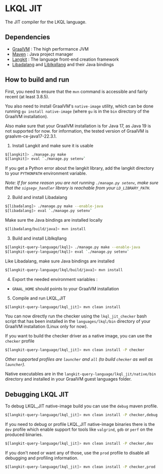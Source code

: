 LKQL JIT
========

The JIT compiler for the LKQL language.

Dependencies
------------

* [GraalVM](https://www.graalvm.org/) : The high performance JVM
* [Maven](https://maven.apache.org/) : Java project manager
* [Langkit](https://github.com/AdaCore/langkit) : The language front-end creation framework
* [Libadalang](https://github.com/AdaCore/libadalang) and [Liblkqllang](https://github.com/AdaCore/langkit-query-language) and their Java bindings

How to build and run
--------------------

First, you need to ensure that the `mvn` command is accessible and fairly recent (at least 3.8.5).

You also need to install GraalVM's `native-image` utility, which can be done running `gu install native-image` (where `gu` is in the `bin` directory of the GraalVM installation).

Also make sure that your GraalVM installation is for Java 17, as Java 19 is not supported for now. for information, the tested version of GraalVM is graalvm-ce-java17-22.3.1.

1) Install Langkit and make sure it is usable

```sh
$[langkit]> ./manage.py make
$[langkit]> eval `./manage.py setenv`
```
If you get a Python error about the langkit library, add the langkit directory to your `PYTHONPATH` environment variable.

*Note: If for some reason you are not running `./manage.py setenv`, make sure that the `sigsegv_handler` library is reachable from your `LD_LIBRARY_PATH`.*

2) Build and install Libadalang

```sh
$[libadalang]> ./manage.py make --enable-java
$[libadalang]> eval `./manage.py setenv`
```

Make sure the Java bindings are installed locally

```sh
$[libadalang/build/java]> mvn install
```

3) Build and install Liblkqllang

```sh
$[langkit-query-language/lkql]> ./manage.py make --enable-java
$[langkit-query-language/lkql]> eval `./manage.py setenv`
```

Like Libadalang, make sure Java bindings are installed

```sh
$[langkit-query-language/lkql/build/java]> mvn install
```

4) Export the needed environment variables :

  * `GRAAL_HOME` should points to your GraalVM installation

5) Compile and run LKQL_JIT

```sh
$[langkit-query-language/lkql_jit]> mvn clean install
```

You can now directly run the checker using the `lkql_jit_checker` bash script that has been installed in the `languages/lkql/bin` directory of your GraalVM installation (Linux only for now).

If you want to build the checker driver as a native image, you can use the `checker` profile

```sh
$[langkit-query-language/lkql_jit]> mvn clean install -P checker
```

*Other supported profiles are `launcher` and `all` (to build `checker` as well as `launcher`).*

Native executables are in the `langkit-query-language/lkql_jit/native/bin` directory and installed in your GraalVM guest languages folder.

Debugging LKQL JIT
------------------

To debug LKQL_JIT native-image build you can use the `debug` maven profile.

```sh
$[langkit-query-language/lkql_jit]> mvn clean install -P checker,debug
```

If you need to debug or profile LKQL_JIT native-image binaries there is the `dev` profile which enable support for tools like
`valgrind`, `gdb` or `perf` on the produced binaries.

```sh
$[langkit-query-language/lkql_jit]> mvn clean install -P checker,dev
```

If you don't need or want any of those, use the `prod` profile to disable all debugging and profiling information.

```sh
$[langkit-query-language/lkql_jit]> mvn clean install -P checker,prod
```
